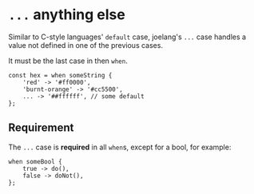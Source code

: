 # `...` anything else

Similar to C-style languages' `default` case, joelang's `...` case handles a value not defined in one of the previous cases.

It must be the last case in then `when`.

```
const hex = when someString {
    'red' -> '#ff0000',
    'burnt-orange' -> '#cc5500',
    ... -> '##ffffff', // some default
};
```

## Requirement

The `...` case is **required** in all `when`s, except for a bool, for example:

```
when someBool {
    true -> do(),
    false -> doNot(),
};
```
